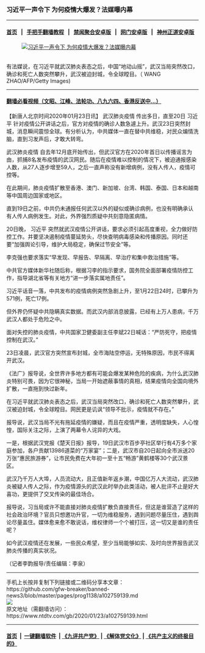 ### 习近平一声令下 为何疫情大爆发？法媒曝内幕
------------------------

#### [首页](https://github.com/gfw-breaker/banned-news3/blob/master/README.md) &nbsp;&nbsp;|&nbsp;&nbsp; [手把手翻墙教程](https://github.com/gfw-breaker/guides/wiki) &nbsp;&nbsp;|&nbsp;&nbsp; [禁闻聚合安卓版](https://github.com/gfw-breaker/bn-android) &nbsp;&nbsp;|&nbsp;&nbsp; [网门安卓版](https://github.com/oGate2/oGate) &nbsp;&nbsp;|&nbsp;&nbsp; [神州正道安卓版](https://github.com/SzzdOgate/update) 



<div><div class="featured_image">
 <a href="https://i.ntdtv.com/assets/uploads/2020/01/GettyImages-927337720.jpg" target="_blank">
  <figure>
   <img alt="习近平一声令下 为何疫情大爆发？法媒曝内幕" src="https://i.ntdtv.com/assets/uploads/2020/01/GettyImages-927337720-800x450.jpg"/>
  </figure><br/>
 </a>
 <span class="caption">
  有法媒说，在习近平就武汉肺炎表态之后，中国“地动山摇”，武汉当局突然改口，确诊和死亡人数突然攀升，武汉被迫封城，令全球瞠目。（ WANG ZHAO/AFP/Getty Images)
 </span>
</div>
</div><hr/>

#### [翻墙必看视频（文昭、江峰、法轮功、八九六四、香港反送中...）](http://167.172.214.107/home.html)

<div><div class="post_content" itemprop="articleBody">
 <p>
  【新唐人北京时间2020年01月23日讯】
  <ok href="https://www.ntdtv.com/gb/442749.htm">
   武汉肺炎疫情
  </ok>
  传出多日，直至20日
  <ok href="https://www.ntdtv.com/gb/习近平.htm">
   习近平
  </ok>
  针对疫情公开讲话之后，官方对疫情的确诊人数急遽上升。武汉23日突然封城，消息瞬间震惊全球。有分析认为，中共媒体一直在替中共维稳，对民众煸情洗脑，直到习发声后，才敢大转弯。
 </p>
 <p>
  <ok href="https://www.ntdtv.com/gb/442749.htm">
   武汉肺炎疫情
  </ok>
  自去年12月底开始传出，但武汉官方在2020年首日以传播谣言为由，抓捕8名发布疫情的武汉网民。随后在疫情难以控制的情况下，被迫通报感染人数，从27人逐步增至59人，之后一直声称没有新增病例，没有人传人，疫情可控等。
 </p>
 <p>
  在此期间，肺炎疫情扩散至香港、澳门、新加坡、台湾、韩国、泰国、日本和越南等中国周边国家或地区。
 </p>
 <p>
  直到19日之前，中共仍未通报任何武汉以外的疑似或确诊病例，也没有明确承认有人传人病例发生。对此，外界强烈质疑中共刻意隐匿病情。
 </p>
 <p>
  20日晚，
  <ok href="https://www.ntdtv.com/gb/习近平.htm">
   习近平
  </ok>
  突然就武汉疫情公开讲话，要求必须引起高度重视，全力做好防控工作。并要坚决遏制疫情蔓延势头，尽快查明病毒感染和传播原因。同时还要“加强舆论引导，维护大局稳定，确保过节安全”等。
 </p>
 <p>
  李克强也要求落实“早发现、早报告、早隔离、早治疗和集中救治措施”等。
 </p>
 <p>
  中共官方媒体新华社随后称，根据习李的指示要求，国务院全面部署疫情防控工作，指导湖北省等有关地方“进一步落实属地责任”。
 </p>
 <p>
  习近平话音一落，中共发布的疫情病例突然急剧上升，至1月22日24时，已攀升为571例，死亡17例。
 </p>
 <p>
  但外界仍怀疑中共隐瞒真实数据。而武汉内部消息披露，已经有上万人患病，千万武汉人都处于危险之中。
 </p>
 <p>
  面对失控的肺炎疫情，中共国家卫健委副主任李斌22日喊话：“严防死守，把疫情控制在武汉。”
 </p>
 <p>
  23日凌晨，武汉官方突然宣布封城，全市海陆空停运，无特殊原因，市民不得离开武汉。
 </p>
 <p>
  《法广》报导说，全世界许多地方都有可能会爆发某种危险的疾病，为什么武汉肺炎特别可畏，因为它很神秘，当局一开始遮蔽事情的真相，结果疫情向全国向境外扩散，一直拖到快过新年。
 </p>
 <p>
  在习近平就武汉肺炎表态之后，武汉当局突然改口，确诊和死亡人数突然攀升，武汉被迫封城，令全球瞠目。网民更是讥讽“领导不批示，疫情就不存在。”
 </p>
 <p>
  报导说，武汉当局不光有拖延疫情的嫌疑，而且在疫情严重，透明度缺失，人心惶惶，国际关注之际，上演了两幕令人诧异的大戏。
 </p>
 <p>
  一是，根据武汉党报《楚天日报》报导，19日武汉市百步亭社区举行有4万多个家庭参加，各户贡献13986道菜的“万家宴”；二是，武汉市自20日起向全市派送20万张“惠民旅游券”，让市民免费在大年初一至十五“畅游”黄鹤楼等30个武汉景区。
 </p>
 <p>
  武汉乃千万人大埠，人员流动大，且正值新年返乡潮，中国亿万人大流动，武汉肺炎被疑人传人之际，作为疫情源头的武汉此时举办此类活动，被人批评不止是好大喜功，更提供了交叉传染的最佳场合。
 </p>
 <p>
  报导说，习当局或许不能直接对肺炎疫情扩散负直接责任，但这是谁营造了这样的社会政治环境？官员只想邀功升官，一切为维稳服务，遇到问题尽量压住，遇到舆论尽量盖住。媒体愈来愈不敢说话，维权律师一个个被打压，这一切又是谁的责任呢？
 </p>
 <p>
  如今武汉疫情还在发展，一些民众希望，至少当局能够如实、及时向世界报告武汉肺炎传播的真实状况。
 </p>
 <p>
  （记者李韵报导/责任编辑：李泉）
 </p>
 <div class="single_ad">
 </div>
</div>
</div>
<hr/>
手机上长按并复制下列链接或二维码分享本文章：<br/>
https://github.com/gfw-breaker/banned-news3/blob/master/pages/prog1138/a102759139.md <br/>
<a href='https://github.com/gfw-breaker/banned-news3/blob/master/pages/prog1138/a102759139.md'><img src='https://github.com/gfw-breaker/banned-news3/blob/master/pages/prog1138/a102759139.md.png'/></a> <br/>
原文地址（需翻墙访问）：https://www.ntdtv.com/gb/2020/01/23/a102759139.html


------------------------
#### [首页](https://github.com/gfw-breaker/banned-news3/blob/master/README.md) &nbsp;|&nbsp; [一键翻墙软件](https://github.com/gfw-breaker/nogfw/blob/master/README.md) &nbsp;| [《九评共产党》](https://github.com/gfw-breaker/9ping.md/blob/master/README.md#九评之一评共产党是什么) | [《解体党文化》](https://github.com/gfw-breaker/jtdwh.md/blob/master/README.md) | [《共产主义的终极目的》](https://github.com/gfw-breaker/gczydzjmd.md/blob/master/README.md)


<img src='http://gfw-breaker.win/banned-news3/pages/prog1138/a102759139.md' width='0px' height='0px'/>